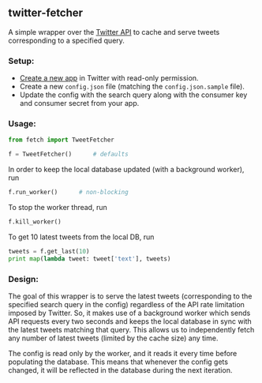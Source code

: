 ## twitter-fetcher

A simple wrapper over the [Twitter API](https://github.com/geduldig/TwitterAPI) to cache and serve tweets corresponding to a specified query.

### Setup:

 - [Create a new app](https://apps.twitter.com/app/new) in Twitter with read-only permission.
 - Create a new `config.json` file (matching the `config.json.sample` file).
 - Update the config with the search query along with the consumer key and consumer secret from your app.

### Usage:

``` python
from fetch import TweetFetcher

f = TweetFetcher()      # defaults
```

In order to keep the local database updated (with a background worker), run

``` python
f.run_worker()      # non-blocking
```

To stop the worker thread, run

``` python
f.kill_worker()
```

To get 10 latest tweets from the local DB, run

``` python
tweets = f.get_last(10)
print map(lambda tweet: tweet['text'], tweets)
```

### Design:

The goal of this wrapper is to serve the latest tweets (corresponding to the specified search query in the config) regardless of the API rate limitation imposed by Twitter. So, it makes use of a background worker which sends API requests every two seconds and keeps the local database in sync with the latest tweets matching that query. This allows us to independently fetch any number of latest tweets (limited by the cache size) any time.

The config is read only by the worker, and it reads it every time before populating the database. This means that whenever the config gets changed, it will be reflected in the database during the next iteration.
